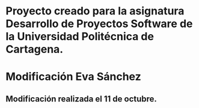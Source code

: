 # Proyecto creado para la asignatura Desarrollo de Proyectos Software de la Universidad Politécnica de Cartagena.

# Modificación Eva Sánchez 

## Modificación realizada el 11 de octubre.
